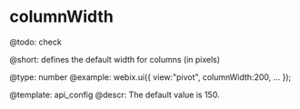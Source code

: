 columnWidth
=============

@todo:
	check 


@short:
	defines the default width for columns (in pixels)

@type: number
@example:
webix.ui({
    view:"pivot",
    columnWidth:200,
    ...
});


@template:	api_config
@descr:
The default value is 150.

